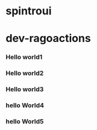 # spintroui
# dev-ragoactions
### Hello world1
### Hello world2
### Hello world3
### hello World4
### hello World5
